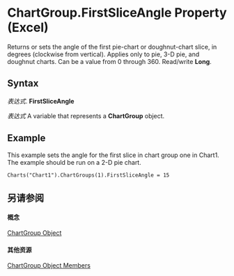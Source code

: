 
# ChartGroup.FirstSliceAngle Property (Excel)

Returns or sets the angle of the first pie-chart or doughnut-chart slice, in degrees (clockwise from vertical). Applies only to pie, 3-D pie, and doughnut charts. Can be a value from 0 through 360. Read/write  **Long**.


## Syntax

 _表达式_. **FirstSliceAngle**

 _表达式_ A variable that represents a **ChartGroup** object.


## Example

This example sets the angle for the first slice in chart group one in Chart1. The example should be run on a 2-D pie chart.


```
Charts("Chart1").ChartGroups(1).FirstSliceAngle = 15
```


## 另请参阅


#### 概念


[ChartGroup Object](7eee66c5-04a7-fd86-6e34-4c22ccaf8de0.md)
#### 其他资源


[ChartGroup Object Members](http://msdn.microsoft.com/library/2d31f7af-d639-c8f4-0714-08fc618ec92d%28Office.15%29.aspx)